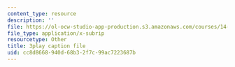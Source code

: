 ```yaml
---
content_type: resource
description: ''
file: https://ol-ocw-studio-app-production.s3.amazonaws.com/courses/14-01sc-principles-of-microeconomics-fall-2011/cc8d8668940d68b32f7c99ac7223687b_Offa8tyTRQE.srt
file_type: application/x-subrip
resourcetype: Other
title: 3play caption file
uid: cc8d8668-940d-68b3-2f7c-99ac7223687b
---
```

